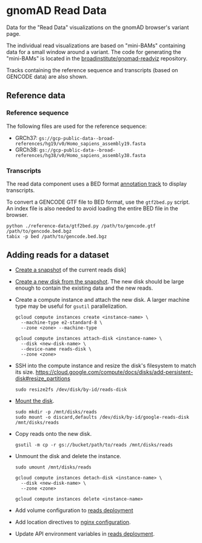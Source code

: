 # gnomAD Read Data

Data for the "Read Data" visualizations on the gnomAD browser's variant page.

The individual read visualizations are based on "mini-BAMs" containing data for a small window around a variant.
The code for generating the "mini-BAMs" is located in the [broadinstitute/gnomad-readviz](https://github.com/broadinstitute/gnomad-readviz) repository.

Tracks containing the reference sequence and transcripts (based on GENCODE data) are also shown.

## Reference data

### Reference sequence

The following files are used for the reference sequence:

- GRCh37: `gs://gcp-public-data--broad-references/hg19/v0/Homo_sapiens_assembly19.fasta`
- GRCh38: `gs://gcp-public-data--broad-references/hg38/v0/Homo_sapiens_assembly38.fasta`

### Transcripts

The read data component uses a BED format [annotation track](https://github.com/igvteam/igv.js/wiki/Annotation-Track)
to display transcripts.

To convert a GENCODE GTF file to BED format, use the `gtf2bed.py` script. An index file is also needed to avoid loading
the entire BED file in the browser.

```
python ./reference-data/gtf2bed.py /path/to/gencode.gtf /path/to/gencode.bed.bgz
tabix -p bed /path/to/gencode.bed.bgz
```

## Adding reads for a dataset

- [Create a snapshot](https://cloud.google.com/compute/docs/disks/create-snapshots) of the current reads disk]

- [Create a new disk from the snapshot](https://cloud.google.com/compute/docs/disks/restore-and-delete-snapshots).
  The new disk should be large enough to contain the existing data and the new reads.

- Create a compute instance and attach the new disk. A larger machine type may be useful for `gsutil` parallelization.

  ```
  gcloud compute instances create <instance-name> \
    --machine-type e2-standard-8 \
    --zone <zone> --machine-type

  gcloud compute instances attach-disk <instance-name> \
    --disk <new-disk-name> \
    --device-name reads-disk \
    --zone <zone>
  ```

- SSH into the compute instance and resize the disk's filesystem to match its size.
  https://cloud.google.com/compute/docs/disks/add-persistent-disk#resize_partitions

  ```
  sudo resize2fs /dev/disk/by-id/reads-disk
  ```

- [Mount the disk](https://cloud.google.com/compute/docs/disks/add-persistent-disk#formatting).

  ```
  sudo mkdir -p /mnt/disks/reads
  sudo mount -o discard,defaults /dev/disk/by-id/google-reads-disk /mnt/disks/reads
  ```

- Copy reads onto the new disk.

  ```
  gsutil -m cp -r gs://bucket/path/to/reads /mnt/disks/reads
  ```

- Unmount the disk and delete the instance.

  ```
  sudo umount /mnt/disks/reads
  ```

  ```
  gcloud compute instances detach-disk <instance-name> \
    --disk <new-disk-name> \
    --zone <zone>

  gcloud compute instances delete <instance-name>
  ```

- Add volume configuration to [reads deployment](../deploy/manifests/reads/base/reads.deployment.yaml)

- Add location directives to [nginx configuration](../deploy/dockerfiles/reads/reads.nginx.conf).

- Update API environment variables in [reads deployment](../deploy/manifests/reads/base/reads.deployment.yaml).

